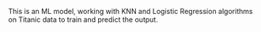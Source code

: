This is an ML model, working with KNN and Logistic Regression algorithms on Titanic data to train and predict the output.
